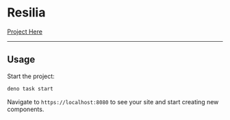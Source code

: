 # Resilia

[Project Here](https://deco-sites-resilia.deno.dev/)

---

## Usage

Start the project:

```sh
deno task start
```

Navigate to `https://localhost:8080` to see your site and start creating new
components.
